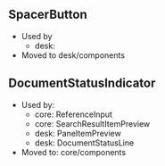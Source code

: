 ## SpacerButton
- Used by
    -  desk: 
- Moved to  desk/components

## DocumentStatusIndicator
- Used by:
    - core: ReferenceInput
    - core: SearchResultItemPreview
    - desk: PaneItemPreview
    - desk: DocumentStatusLine
- Moved to: core/components